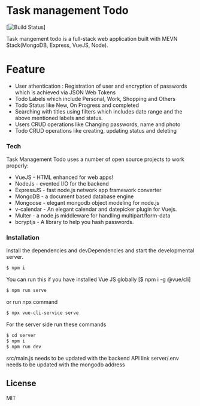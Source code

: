 # Task management Todo

[![Build Status](https://travis-ci.org/joemccann/dillinger.svg?branch=master)]

Task mangement todo is a full-stack web application built with MEVN Stack(MongoDB, Express, VueJS, Node).

# Feature

* User athentication : Registration of user and encryption of passwords which is achieved via JSON Web Tokens
* Todo Labels which include Personal, Work, Shopping and Others
* Todo Status like New, On Progress and completed
* Searching with titles using filters which includes date range and the above mentioned labels and status.
* Users CRUD operations like Changing passwords, name and photo
* Todo CRUD operations like creating, updating status and deleting


### Tech

Task Management Todo uses a number of open source projects to work properly:

* VueJS - HTML enhanced for web apps!
* NodeJs - evented I/O for the backend
* ExpressJS - fast node.js network app framework converter
* MongoDB - a document based database engine
* Mongoose - elegant mongodb object modeling for node.js
* v-calendar - An elegant calendar and datepicker plugin for Vuejs.
* Multer - a node.js middleware for handling multipart/form-data
* bcryptjs - A library to help you hash passwords.


### Installation

Install the dependencies and devDependencies and start the developmental server.

```sh
$ npm i
```

You can run this if you have installed Vue JS globally [$ npm i -g @vue/cli]
```sh
$ npm run serve
```
or run npx command

```sh
$ npx vue-cli-service serve
```

For the server side run these commands

```sh
$ cd server
$ npm i
$ npm run dev
```

src/main.js needs to be updated with the backend API link
server/.env needs to be updated with the mongodb address

License
----

MIT
